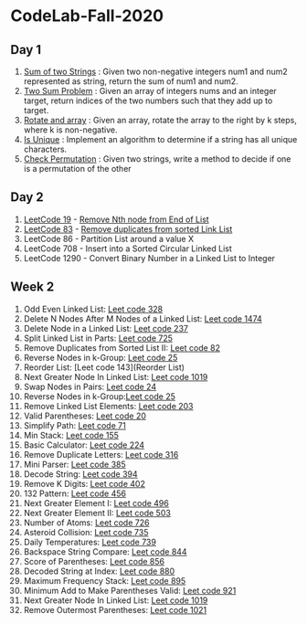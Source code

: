 # CodeLab-Fall-2020

## Day 1

1. [Sum of two Strings](https://github.com/HappyCoder29/CodeLab-Fall-2020/blob/master/SumTwoStrings/src/edu/northeastern/ashish/Main.java) : Given two non-negative integers num1 and num2 represented as string, return the sum of num1 and num2.
2. [Two Sum Problem](https://github.com/HappyCoder29/CodeLab-Fall-2020/blob/master/TwoSum/src/edu/northeastern/ashish/Main.java) : Given an array of integers nums and an integer target, return indices of the two numbers such that they add up to target.
3. [Rotate and array](https://github.com/HappyCoder29/CodeLab-Fall-2020/blob/master/RotateArray/src/edu/northeastern/ashish/Main.java) : Given an array, rotate the array to the right by k steps, where k is non-negative.
4. [Is Unique](https://github.com/HappyCoder29/CodeLab-Fall-2020/blob/master/AllUnique/src/edu/northeastern/ashish/Main.java) : Implement an algorithm to determine if a string has all unique characters.
5. [Check Permutation](https://github.com/HappyCoder29/CodeLab-Fall-2020/blob/master/IsPermutation/src/edu/northeastern/ashish/Main.java) : Given two strings, write a method to decide if one is a permutation of the
other

## Day 2


1. [LeetCode 19](https://leetcode.com/problems/remove-nth-node-from-end-of-list) -  [Remove Nth node from End of List](https://github.com/HappyCoder29/CodeLab-Fall-2020/tree/master/NthFromEndLinkList/src/edu/northeastern/ashish)
2. [LeetCode 83](https://leetcode.com/problems/remove-duplicates-from-sorted-list) -  [Remove duplicates from sorted Link List](https://github.com/HappyCoder29/CodeLab-Fall-2020/tree/master/RemoveDuplicatesSortedList/src/edu/northeastern/ashish)
3. LeetCode 86 -  Partition List around a value X 
4. LeetCode 708 - Insert into a Sorted Circular Linked List
5. LeetCode 1290 - Convert Binary Number in a Linked List to Integer 



## Week 2
1. Odd Even Linked List: [Leet code 328](https://leetcode.com/problems/odd-even-linked-list)
2. Delete N Nodes After M Nodes of a Linked List: [Leet code 1474](https://leetcode.com/problems/delete-n-nodes-after-m-nodes-of-a-linked-list)
3. Delete Node in a Linked List: [Leet code 237](https://leetcode.com/problems/delete-node-in-a-linked-list)
4. Split Linked List in Parts: [Leet code 725](https://leetcode.com/problems/split-linked-list-in-parts)
5. Remove Duplicates from Sorted List II: [Leet code 82](https://leetcode.com/problems/remove-duplicates-from-sorted-list-ii)
6. Reverse Nodes in k-Group: [Leet code 25](https://leetcode.com/problems/reverse-nodes-in-k-group)
7. Reorder List: [Leet code 143](Reorder List)
8. Next Greater Node In Linked List: [Leet code 1019](https://leetcode.com/problems/next-greater-node-in-linked-list)
9. Swap Nodes in Pairs: [Leet code 24](https://leetcode.com/problems/swap-nodes-in-pairs)
10. Reverse Nodes in k-Group:[Leet code 25](https://leetcode.com/problems/reverse-nodes-in-k-group)
11. Remove Linked List Elements: [Leet code 203](https://leetcode.com/problems/remove-linked-list-elements)
12. Valid Parentheses: [Leet code 20](https://leetcode.com/problems/valid-parentheses)
13. Simplify Path: [Leet code 71](https://leetcode.com/problems/simplify-path)
14. Min Stack: [Leet code 155](https://leetcode.com/problems/min-stack)
15. Basic Calculator: [Leet code 224](https://leetcode.com/problems/basic-calculator)
16. Remove Duplicate Letters: [Leet code 316](https://leetcode.com/problems/remove-duplicate-letters)
17. Mini Parser: [Leet code 385](https://leetcode.com/problems/mini-parser)
18. Decode String: [Leet code 394](https://leetcode.com/problems/decode-string)
19. Remove K Digits: [Leet code 402](https://leetcode.com/problems/remove-k-digits)
20. 132 Pattern: [Leet code 456](https://leetcode.com/problems/132-pattern)
21. Next Greater Element I: [Leet code 496](https://leetcode.com/problems/next-greater-element-i)
22. Next Greater Element II: [Leet code 503](https://leetcode.com/problems/next-greater-element-ii)
23. Number of Atoms: [Leet code 726](https://leetcode.com/problems/number-of-atoms)
24. Asteroid Collision: [Leet code 735](https://leetcode.com/problems/asteroid-collision)
25. Daily Temperatures: [Leet code 739](https://leetcode.com/problems/daily-temperatures)
26. Backspace String Compare: [Leet code 844](https://leetcode.com/problems/backspace-string-compare)
27. Score of Parentheses: [Leet code 856](https://leetcode.com/problems/score-of-parentheses)
28. Decoded String at Index: [Leet code 880](https://leetcode.com/problems/decoded-string-at-index)
29. Maximum Frequency Stack: [Leet code 895](https://leetcode.com/problems/maximum-frequency-stack)
30. Minimum Add to Make Parentheses Valid: [Leet code 921](https://leetcode.com/problems/minimum-add-to-make-parentheses-valid)
31. Next Greater Node In Linked List: [Leet code 1019](https://leetcode.com/problems/next-greater-node-in-linked-list)
32. Remove Outermost Parentheses: [Leet code 1021](https://leetcode.com/problems/remove-outermost-parentheses)
